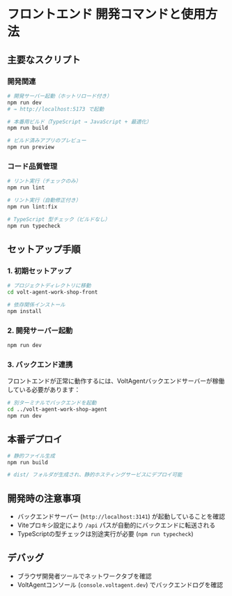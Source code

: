 # フロントエンド 開発コマンドと使用方法

## 主要なスクリプト

### 開発関連
```bash
# 開発サーバー起動（ホットリロード付き）
npm run dev
# → http://localhost:5173 で起動

# 本番用ビルド（TypeScript → JavaScript + 最適化）
npm run build

# ビルド済みアプリのプレビュー
npm run preview
```

### コード品質管理
```bash
# リント実行（チェックのみ）
npm run lint

# リント実行（自動修正付き）
npm run lint:fix

# TypeScript 型チェック（ビルドなし）
npm run typecheck
```

## セットアップ手順

### 1. 初期セットアップ
```bash
# プロジェクトディレクトリに移動
cd volt-agent-work-shop-front

# 依存関係インストール
npm install
```

### 2. 開発サーバー起動
```bash
npm run dev
```

### 3. バックエンド連携
フロントエンドが正常に動作するには、VoltAgentバックエンドサーバーが稼働している必要があります：
```bash
# 別ターミナルでバックエンドを起動
cd ../volt-agent-work-shop-agent
npm run dev
```

## 本番デプロイ
```bash
# 静的ファイル生成
npm run build

# dist/ フォルダが生成され、静的ホスティングサービスにデプロイ可能
```

## 開発時の注意事項
- バックエンドサーバー (`http://localhost:3141`) が起動していることを確認
- Viteプロキシ設定により `/api` パスが自動的にバックエンドに転送される
- TypeScriptの型チェックは別途実行が必要 (`npm run typecheck`)

## デバッグ
- ブラウザ開発者ツールでネットワークタブを確認
- VoltAgentコンソール (`console.voltagent.dev`) でバックエンドログを確認
